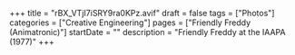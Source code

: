 +++
title = "rBX_VTjI7iSRY9ra0KPz.avif"
draft = false
tags = ["Photos"]
categories = ["Creative Engineering"]
pages = ["Friendly Freddy (Animatronic)"]
startDate = ""
description = "Friendly Freddy at the IAAPA (1977)"
+++
